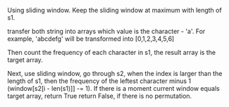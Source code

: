 Using sliding window. Keep the sliding window at maximum with length of s1.

transfer both string into arrays which value is the character - 'a'. For example, 'abcdefg' will be transformed into [0,1,2,3,4,5,6]

Then count the frequency of each character in s1, the result array is the target array.

Next, use sliding window, go through s2, when the index is larger than the length of s1, then the frequency of the leftest character minus 1 (window[s2[i - len(s1)]] -= 1).
If there is a moment current window equals target array, return True
return False, if there is no permutation.